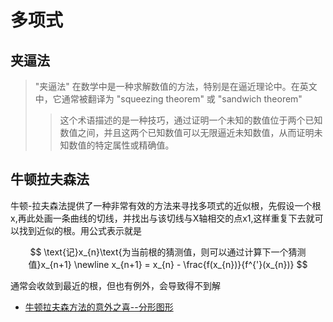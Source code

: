 # 多项式

## 夹逼法
> "夹逼法" 在数学中是一种求解数值的方法，特别是在逼近理论中。在英文中，它通常被翻译为 "squeezing theorem" 或 "sandwich theorem"
>> 这个术语描述的是一种技巧，通过证明一个未知的数值位于两个已知数值之间，并且这两个已知数值可以无限逼近未知数值，从而证明未知数值的特定属性或精确值。

## 牛顿拉夫森法

牛顿-拉夫森法提供了一种非常有效的方法来寻找多项式的近似根，先假设一个根x,再此处画一条曲线的切线，并找出与该切线与X轴相交的点x1,这样重复下去就可以找到近似的根。用公式表示就是

$$
\text{记}x_{n}\text{为当前根的猜测值，则可以通过计算下一个猜测值}x_{n+1} \newline
x_{n+1} = x_{n} - \frac{f(x_{n})}{f^{'}(x_{n})}
$$

通常会收敛到最近的根，但也有例外，会导致得不到解

- [牛顿拉夫森方法的意外之喜--分形图形](https://mp.weixin.qq.com/s/vjteWAtDAVHXfRwKE_DeSw)
